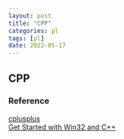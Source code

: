 ```yaml
---
layout: post
title: "CPP"
categories: pl
tags: [pl]
date: 2022-05-17
---
```


## CPP


### Reference
[cplusplus](https://www.cplusplus.com/doc/tutorial/)  
[Get Started with Win32 and C++](https://docs.microsoft.com/en-us/windows/win32/learnwin32/learn-to-program-for-windows)  

